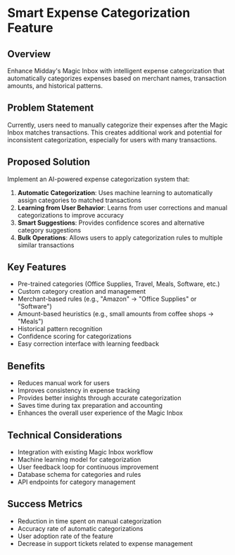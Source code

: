 # Smart Expense Categorization Feature

## Overview
Enhance Midday's Magic Inbox with intelligent expense categorization that automatically categorizes expenses based on merchant names, transaction amounts, and historical patterns.

## Problem Statement
Currently, users need to manually categorize their expenses after the Magic Inbox matches transactions. This creates additional work and potential for inconsistent categorization, especially for users with many transactions.

## Proposed Solution
Implement an AI-powered expense categorization system that:

1. **Automatic Categorization**: Uses machine learning to automatically assign categories to matched transactions
2. **Learning from User Behavior**: Learns from user corrections and manual categorizations to improve accuracy
3. **Smart Suggestions**: Provides confidence scores and alternative category suggestions
4. **Bulk Operations**: Allows users to apply categorization rules to multiple similar transactions

## Key Features
- Pre-trained categories (Office Supplies, Travel, Meals, Software, etc.)
- Custom category creation and management
- Merchant-based rules (e.g., "Amazon" → "Office Supplies" or "Software")
- Amount-based heuristics (e.g., small amounts from coffee shops → "Meals")
- Historical pattern recognition
- Confidence scoring for categorizations
- Easy correction interface with learning feedback

## Benefits
- Reduces manual work for users
- Improves consistency in expense tracking
- Provides better insights through accurate categorization
- Saves time during tax preparation and accounting
- Enhances the overall user experience of the Magic Inbox

## Technical Considerations
- Integration with existing Magic Inbox workflow
- Machine learning model for categorization
- User feedback loop for continuous improvement
- Database schema for categories and rules
- API endpoints for category management

## Success Metrics
- Reduction in time spent on manual categorization
- Accuracy rate of automatic categorizations
- User adoption rate of the feature
- Decrease in support tickets related to expense management
